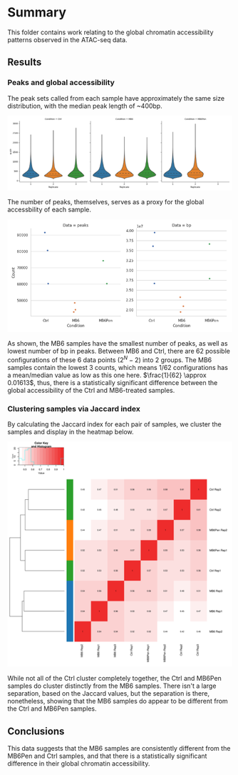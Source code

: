 # Summary

This folder contains work relating to the global chromatin accessibility patterns observed in the ATAC-seq data.

## Results

### Peaks and global accessibility

The peak sets called from each sample have approximately the same size distribution, with the median peak length of ~400bp.

![Peak size distribution](Global/peak-size-distribution.png)

The number of peaks, themselves, serves as a proxy for the global accessbility of each sample.

![Peak count and bp in peaks](Global/peak-and-bp-counts.png)

As shown, the MB6 samples have the smallest number of peaks, as well as lowest number of bp in peaks.
Between MB6 and Ctrl, there are 62 possible configurations of these 6 data points ($2^N - 2$) into 2 groups.
The MB6 samples contain the lowest 3 counts, which means 1/62 configurations has a mean/median value as low as this one here.
$\frac{1}{62} \approx 0.01613$, thus, there is a statistically significant difference between the global accessibility of the Ctrl and MB6-treated samples.

### Clustering samples via Jaccard index

By calculating the Jaccard index for each pair of samples, we cluster the samples and display in the heatmap below.

![Heatmap of Jaccard indices](Jaccard/jaccard.png)

While not all of the Ctrl cluster completely together, the Ctrl and MB6Pen samples do cluster distinctly from the MB6 samples.
There isn't a large separation, based on the Jaccard values, but the separation is there, nonetheless, showing that the MB6 samples do appear to be different from the Ctrl and MB6Pen samples.

## Conclusions

This data suggests that the MB6 samples are consistently different from the MB6Pen and Ctrl samples, and that there is a statistically significant difference in their global chromatin accessibility.